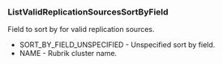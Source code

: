 ### ListValidReplicationSourcesSortByField
Field to sort by for valid replication sources.

- SORT_BY_FIELD_UNSPECIFIED - Unspecified sort by field.
- NAME - Rubrik cluster name.
